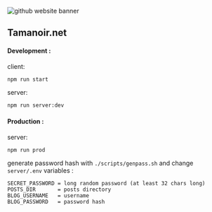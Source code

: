 ![github website banner](https://user-images.githubusercontent.com/51637671/188202829-06198570-803d-4818-823f-2e4e9d559e56.svg)

## Tamanoir.net

#### Development :

client:

```bash
npm run start
```

server:

```bash
npm run server:dev
```

#### Production :

server:

```bash
npm run prod
```

generate password hash with `./scripts/genpass.sh` and change `server/.env` variables :

```text
SECRET_PASSWORD = long random password (at least 32 chars long)
POSTS_DIR       = posts directory
BLOG_USERNAME   = username
BLOG_PASSWORD   = password hash
```
